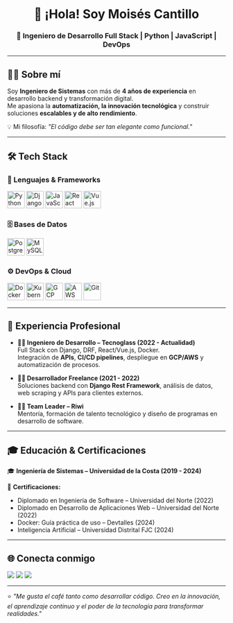 <!-- Banner de presentación -->
<h1 align="center">👋 ¡Hola! Soy Moisés Cantillo</h1>
<h3 align="center">🚀 Ingeniero de Desarrollo Full Stack | Python | JavaScript | DevOps</h3>

---

## 🧑‍💻 Sobre mí
Soy **Ingeniero de Sistemas** con más de **4 años de experiencia** en desarrollo backend y transformación digital.  
Me apasiona la **automatización, la innovación tecnológica** y construir soluciones **escalables y de alto rendimiento**.  

💡 Mi filosofía: *"El código debe ser tan elegante como funcional."*  

---

## 🛠️ Tech Stack

### 🚀 Lenguajes & Frameworks
<p>
  <img src="https://cdn.jsdelivr.net/gh/devicons/devicon/icons/python/python-original.svg" alt="Python" width="40"/>
  <img src="https://cdn.jsdelivr.net/gh/devicons/devicon/icons/django/django-plain.svg" alt="Django" width="40"/>
  <img src="https://cdn.jsdelivr.net/gh/devicons/devicon/icons/javascript/javascript-original.svg" alt="JavaScript" width="40"/>
  <img src="https://cdn.jsdelivr.net/gh/devicons/devicon/icons/react/react-original.svg" alt="React" width="40"/>
  <img src="https://cdn.jsdelivr.net/gh/devicons/devicon/icons/vuejs/vuejs-original.svg" alt="Vue.js" width="40"/>
</p>

### 🗄️ Bases de Datos
<p>
  <img src="https://cdn.jsdelivr.net/gh/devicons/devicon/icons/postgresql/postgresql-original.svg" alt="PostgreSQL" width="40"/>
  <img src="https://cdn.jsdelivr.net/gh/devicons/devicon/icons/mysql/mysql-original.svg" alt="MySQL" width="40"/>
</p>

### ⚙️ DevOps & Cloud
<p>
  <img src="https://cdn.jsdelivr.net/gh/devicons/devicon/icons/docker/docker-original.svg" alt="Docker" width="40"/>
  <img src="https://cdn.jsdelivr.net/gh/devicons/devicon/icons/kubernetes/kubernetes-plain.svg" alt="Kubernetes" width="40"/>
  <img src="https://cdn.jsdelivr.net/gh/devicons/devicon/icons/googlecloud/googlecloud-original.svg" alt="GCP" width="40"/>
  <img src="https://cdn.jsdelivr.net/gh/devicons/devicon/icons/amazonwebservices/amazonwebservices-original.svg" alt="AWS" width="40"/>
  <img src="https://cdn.jsdelivr.net/gh/devicons/devicon/icons/git/git-original.svg" alt="Git" width="40"/>
</p>

---

## 💼 Experiencia Profesional

- **👨‍💻 Ingeniero de Desarrollo – Tecnoglass (2022 - Actualidad)**  
  Full Stack con Django, DRF, React/Vue.js, Docker.  
  Integración de **APIs**, **CI/CD pipelines**, despliegue en **GCP/AWS** y automatización de procesos.

- **🧑‍🔧 Desarrollador Freelance (2021 - 2022)**  
  Soluciones backend con **Django Rest Framework**, análisis de datos, web scraping y APIs para clientes externos.  

- **🧑‍🏫 Team Leader – Riwi**  
  Mentoría, formación de talento tecnológico y diseño de programas en desarrollo de software.  

---

## 🎓 Educación & Certificaciones

🎓 **Ingeniería de Sistemas – Universidad de la Costa (2019 - 2024)**  

📜 **Certificaciones:**  
- Diplomado en Ingeniería de Software – Universidad del Norte (2022)  
- Diplomado en Desarrollo de Aplicaciones Web – Universidad del Norte (2022)  
- Docker: Guía práctica de uso – Devtalles (2024)  
- Inteligencia Artificial – Universidad Distrital FJC (2024)  

---

## 🌐 Conecta conmigo
<p>
  <a href="mailto:moicanbas@gmail.com"><img src="https://img.shields.io/badge/Email-D14836?style=for-the-badge&logo=gmail&logoColor=white"/></a>
  <a href="https://www.linkedin.com/in/ing-mocaba/"><img src="https://img.shields.io/badge/LinkedIn-0077B5?style=for-the-badge&logo=linkedin&logoColor=white"/></a>
  <a href="https://app.certika.co/badges/MTI3MDE"><img src="https://img.shields.io/badge/Certika-00A98F?style=for-the-badge&logo=vercel&logoColor=white"/></a>
</p>

---

⭐️ *"Me gusta el café tanto como desarrollar código. Creo en la innovación, el aprendizaje continuo y el poder de la tecnología para transformar realidades."*
